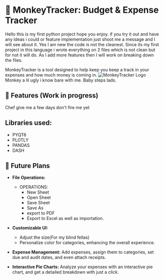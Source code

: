 # 🐒 MonkeyTracker: Budget & Expense Tracker

Hello this is my first python project hope you enjoy. if you try it out and have any ideas i could or feature implementation just shoot me a message and I will see about it. Yes I am new the code is not the cleanest. Since its my first project in this language i wrote everything on 2 files which is not clean but for not it will do. As I add more features then I will work on breaking down the files.

MonkeyTracker is a tool designed to help keep you keep a track in your expenses and how much money is coming in.
![MonkeyTracker Logo](C:\Dev\PythonProjects\TheMonkeyTracker\images\icons8-monkey-96.png)  <!-- replace with actual logo URL -->
Monkey a lil ugly i know bare with me. Baby steps lads.
## 🌟 Features (Work in progress)
Chef give me a few days don't fire me yet
## Libraries used:
- PYQT6
- PLOTLY
- PANDAS
- DASH

## 📅 Future Plans

- **File Operations:** 
  - OPERATIONS: 
    - New Sheet
    - Open Sheet
    - Save Sheet
    - Save As
    - export to PDF 
    - Export to Excel as well as importation.
- **Customizable UI:** 
  - Adjust the size(For my blind fellas)
  - Personalize color for categories, enhancing the overall experience.

- **Expense Management:** Add expenses, assign them to categories, set due and audit dates, and even attach receipts.

- **Interactive Pie Charts:** Analyze your expenses with an interactive pie chart, and get a detailed breakdown with just a click.
